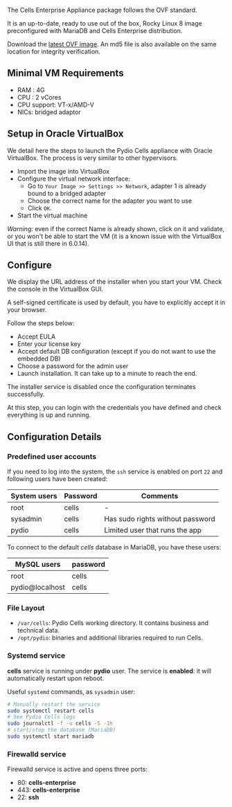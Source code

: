 
The Cells Enterprise Appliance package follows the OVF standard.

It is an up-to-date, ready to use out of the box, Rocky Linux 8 image preconfigured with MariaDB and Cells Enterprise distribution.  

Download the [latest OVF image](https://download.pydio.com/latest/cells-enterprise/release/{latest}/ovf/Cells-Enterprise-OVF-{latest}.zip). An md5 file is also available on the same location for integrity verification.

## Minimal VM Requirements

- RAM : 4G
- CPU : 2 vCores
- CPU support: VT-x/AMD-V
- NICs: bridged adaptor

## Setup in Oracle VirtualBox

We detail here the steps to launch the Pydio Cells appliance with Oracle VirtualBox. The process is very similar to other hypervisors.

- Import the image into VirtualBox
- Configure the virtual network interface:
  - Go to `Your Image >> Settings >> Network`, adapter 1 is already bound to a bridged adapter
  - Choose the correct name for the adapter you want to use
  - Click `OK`.
- Start the virtual machine

_Warning:_ even if the correct Name is already shown, click on it and validate, or you won't be able to start the VM (it is a known issue with the VirtualBox UI that is still there in 6.0.14).

## Configure

We display the URL address of the installer when you start your VM. Check the console in the VirtualBox GUI.

A self-signed certificate is used by default, you have to explicitly accept it in your browser.

Follow the steps below:

- Accept EULA
- Enter your license key
- Accept default DB configuration (except if you do not want to use the embedded DB)
- Choose a password for the admin user
- Launch installation. It can take up to a minute to reach the end.

The installer service is disabled once the configuration terminates successfully.

At this step, you can login with the credentials you have defined and check everything is up and running.

## Configuration Details

### Predefined user accounts

If you need to log into the system, the `ssh` service is enabled on port `22` and following users have been created:

| System users        | Password    | Comments   |
| ------------------- | ----------- | ----------- |
| root                | cells       | -        |
| sysadmin            | cells       | Has sudo rights without password |
| pydio               | cells       | Limited user that runs the app |

To connect to the default *cells* database in MariaDB, you have these users:

| MySQL users        | password    |
| ------------------- | --------------- |
| root                | cells       |
| pydio@localhost     | cells       |

### File Layout

- `/var/cells`: Pydio Cells working directory. It contains business and technical data.
- `/opt/pydio`: binaries and additional libraries required to run Cells.

### Systemd service

**cells** service is running under **pydio** user. The service is **enabled**: it will automatically restart upon reboot.

Useful `systemd` commands, as `sysadmin` user:

```sh
# Manually restart the service
sudo systemctl restart cells
# See Pydio Cells logs
sudo journalctl -f -u cells -S -1h
# start/stop the database (MariaDB)
sudo systemctl start mariadb
```

### Firewalld service

Firewalld service is active and opens three ports:

- 80: **cells-enterprise**
- 443: **cells-enterprise**
- 22: **ssh**
